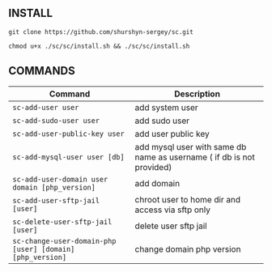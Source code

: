 ## INSTALL

```
git clone https://github.com/shurshyn-sergey/sc.git
```
```
chmod u+x ./sc/sc/install.sh && ./sc/sc/install.sh
```


<!---
## AFTER INSTALL
```
mysql
ALTER USER 'root'@'localhost' IDENTIFIED WITH mysql_native_password BY 'password';
exit
mysql_secure_installation
```
> #set password  
> #Remove anonymous users  
> #Disallow root login remotely  
> #Remove test database and access to it  

```
mysql -u root -p
ALTER USER 'root'@'localhost' IDENTIFIED WITH auth_socket;
```
-->


## COMMANDS
| Command                                                   | Description                                                           |
|-----------------------------------------------------------|-----------------------------------------------------------------------|
| `sc-add-user user`                                        | add system user                                                       |
| `sc-add-sudo-user user`                                   | add sudo user                                                         |
| `sc-add-user-public-key user`                             | add user public key                                                   |
| `sc-add-mysql-user user [db]`                             | add mysql user with same db name as username ( if db is not provided) |
| `sc-add-user-domain user domain [php_version]`            | add domain                                                            |
| `sc-add-user-sftp-jail [user]`                            | chroot user to home dir and access via sftp only                      |
| `sc-delete-user-sftp-jail [user]`                         | delete user sftp jail                                                 |
| `sc-change-user-domain-php [user] [domain] [php_version]` | change domain php version                                             |
